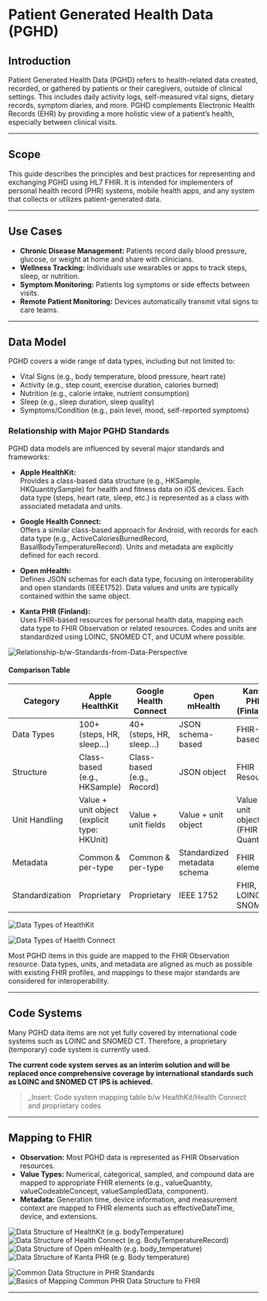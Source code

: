 # Patient Generated Health Data (PGHD)

## Introduction

Patient Generated Health Data (PGHD) refers to health-related data created, recorded, or gathered by patients or their caregivers, outside of clinical settings. This includes daily activity logs, self-measured vital signs, dietary records, symptom diaries, and more. PGHD complements Electronic Health Records (EHR) by providing a more holistic view of a patient’s health, especially between clinical visits.

---

## Scope

This guide describes the principles and best practices for representing and exchanging PGHD using HL7 FHIR. It is intended for implementers of personal health record (PHR) systems, mobile health apps, and any system that collects or utilizes patient-generated data.

---

## Use Cases

- **Chronic Disease Management:** Patients record daily blood pressure, glucose, or weight at home and share with clinicians.
- **Wellness Tracking:** Individuals use wearables or apps to track steps, sleep, or nutrition.
- **Symptom Monitoring:** Patients log symptoms or side effects between visits.
- **Remote Patient Monitoring:** Devices automatically transmit vital signs to care teams.

---

## Data Model

PGHD covers a wide range of data types, including but not limited to:

- Vital Signs (e.g., body temperature, blood pressure, heart rate)
- Activity (e.g., step count, exercise duration, calories burned)
- Nutrition (e.g., calorie intake, nutrient consumption)
- Sleep (e.g., sleep duration, sleep quality)
- Symptoms/Condition (e.g., pain level, mood, self-reported symptoms)

### Relationship with Major PGHD Standards

PGHD data models are influenced by several major standards and frameworks:

- **Apple HealthKit:**  
  Provides a class-based data structure (e.g., HKSample, HKQuantitySample) for health and fitness data on iOS devices. Each data type (steps, heart rate, sleep, etc.) is represented as a class with associated metadata and units.

- **Google Health Connect:**  
  Offers a similar class-based approach for Android, with records for each data type (e.g., ActiveCaloriesBurnedRecord, BasalBodyTemperatureRecord). Units and metadata are explicitly defined for each record.

- **Open mHealth:**  
  Defines JSON schemas for each data type, focusing on interoperability and open standards (IEEE1752). Data values and units are typically contained within the same object.

- **Kanta PHR (Finland):**  
  Uses FHIR-based resources for personal health data, mapping each data type to FHIR Observation or related resources. Codes and units are standardized using LOINC, SNOMED CT, and UCUM where possible.

![Relationship-b/w-Standards-from-Data-Perspective](pghd/relationship-bw-standards-from-data-perspective.png)

#### Comparison Table

| Category         | Apple HealthKit                              | Google Health Connect                        | Open mHealth                              | Kanta PHR (Finland)                          |
|------------------|---------------------------------------------|---------------------------------------------|-------------------------------------------|----------------------------------------------|
| Data Types       | 100+ (steps, HR, sleep…)                   | 40+ (steps, HR, sleep…)                    | JSON schema-based                        | FHIR-based                                   |
| Structure        | Class-based (e.g., HKSample)               | Class-based (e.g., Record)                 | JSON object                               | FHIR Resource                                |
| Unit Handling    | Value + unit object (explicit type: HKUnit)| Value + unit fields                         | Value + unit object                       | Value + unit object (FHIR Quantity)          |
| Metadata         | Common & per-type                          | Common & per-type                           | Standardized metadata schema              | FHIR elements                                 |
| Standardization  | Proprietary             | Proprietary         | IEEE 1752                            | FHIR, LOINC, SNOMED                           |

![Data Types of HealthKit](pghd/data-type-healthkit.png)

![Data Types of Haelth Connect](pghd/data-type-health-connect.png)

Most PGHD items in this guide are mapped to the FHIR Observation resource. Data types, units, and metadata are aligned as much as possible with existing FHIR profiles, and mappings to these major standards are considered for interoperability.

---

## Code Systems

Many PGHD data items are not yet fully covered by international code systems such as LOINC and SNOMED CT. Therefore, a proprietary (temporary) code system is currently used.

**The current code system serves as an interim solution and will be replaced once comprehensive coverage by international standards such as LOINC and SNOMED CT IPS is achieved.**

> _Insert: Code system mapping table b/w HealthKit/Health Connect and proprietary codes

---

## Mapping to FHIR

- **Observation:** Most PGHD data is represented as FHIR Observation resources.
- **Value Types:** Numerical, categorical, sampled, and compound data are mapped to appropriate FHIR elements (e.g., valueQuantity, valueCodeableConcept, valueSampledData, component).
- **Metadata:** Generation time, device information, and measurement context are mapped to FHIR elements such as effectiveDateTime, device, and extensions.

![Data Structure of HealthKit (e.g. bodyTemperature)](pghd/data-structure-of-healthkit.png)
![Data Structure of Health Connect (e.g. BodyTemperatureRecord)](pghd/data-structure-of-health-connect.png)
![Data Structure of Open mHealth (e.g. body_temperature)](pghd/data-structure-of-open-mhealth.png)
![Data Structure of Kanta PHR (e.g. Body temperature)](pghd/data-structre-of-kanta-phr.png)

![Common Data Structure in PHR Standards](pghd/common-data-structure-in-phr-standards.png)
![Basics of Mapping Common PHR Data Structure to FHIR](pghd/basics-of-mapping-common-phr-data-structure-to-fhir.png)

---
